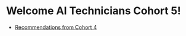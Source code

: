 # Welcome AI Technicians Cohort 5!
* [Recommendations from Cohort 4](https://github.com/AFC-AI2C-Cohort-05/cohort-04-recommendations)
